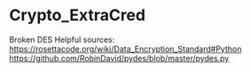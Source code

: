 # Crypto_ExtraCred
Broken DES
Helpful sources:
https://rosettacode.org/wiki/Data_Encryption_Standard#Python
https://github.com/RobinDavid/pydes/blob/master/pydes.py
